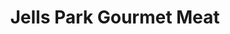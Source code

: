 ---
title: "Jells Park Gourmet Meat"
url: /glen-waverley/jells-park-gourmet-meat/
shop: Metzgerei
---